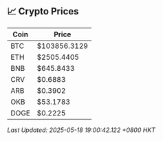 ## 📈 Crypto Prices

| Coin | Price |
| ---- | ----- |
| BTC | $103856.3129 |
| ETH | $2505.4405 |
| BNB | $645.8433 |
| CRV | $0.6883 |
| ARB | $0.3902 |
| OKB | $53.1783 |
| DOGE | $0.2225 |

_Last Updated: 2025-05-18 19:00:42.122 +0800 HKT_